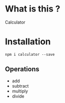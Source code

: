 # What is this ?

Calculator

# Installation
`npm i calculator --save`

## Operations
* add 
* subtract
* multiply
* divide